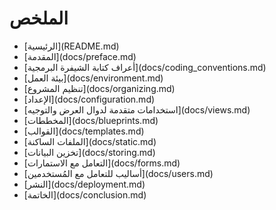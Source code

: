 <div direction="rtl">
<h1>الملخص</h1>
<ul>
  <li> [الرئيسية](README.md)</li>
  <li>[المقدمة](docs/preface.md)</li>
  <li>[أعراف كتابة الشيفرة البرمجية](docs/coding_conventions.md)</li>
  <li> [بيئة العمل](docs/environment.md)</li>
  <li> [تنظيم المشروع](docs/organizing.md)</li>
  <li> [الإعداد](docs/configuration.md)</li>
  <li> [استخدامات متقدمة لدوال العرض والتوجيه](docs/views.md)</li>
  <li> [المخططات](docs/blueprints.md)</li>
  <li> [القوالب](docs/templates.md)</li>
  <li> [الملفات الساكنة](docs/static.md)</li>
  <li> [تخزين البيانات](docs/storing.md)</li>
  <li> [التعامل مع الاستمارات](docs/forms.md)</li>
  <li> [أساليب للتعامل مع المُستخدمين](docs/users.md)</li>
  <li> [النشر](docs/deployment.md)</li>
  <li> [الخاتمة](docs/conclusion.md)</li>
</ul>
  </div>
